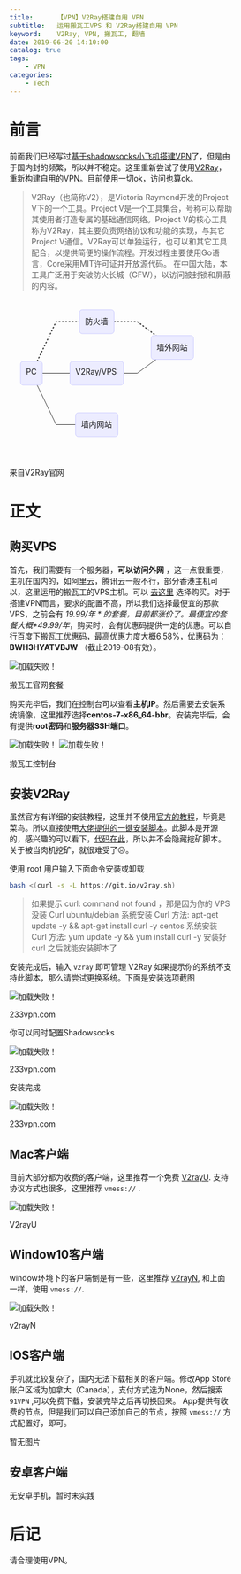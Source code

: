 ```yaml
---
title:      【VPN】V2Ray搭建自用 VPN
subtitle:   运用搬瓦工VPS 和 V2Ray搭建自用 VPN
keyword:    V2Ray, VPN, 搬瓦工, 翻墙
date: 2019-06-20 14:10:00
catalog: true
tags:
    - VPN
categories: 
    - Tech
---
```


# 前言  

前面我们已经写过[基于shadowsocks小飞机搭建VPN][1]了，但是由于国内封的频繁，所以并不稳定。这里重新尝试了使用[V2Ray][2]，重新构建自用的VPN。目前使用一切ok，访问也算ok。

> V2Ray（也简称V2），是Victoria Raymond开发的Project V下的一个工具。Project V是一个工具集合，号称可以帮助其使用者打造专属的基础通信网络。Project V的核心工具称为V2Ray，其主要负责网络协议和功能的实现，与其它Project V通信。V2Ray可以单独运行，也可以和其它工具配合，以提供简便的操作流程。开发过程主要使用Go语言，Core采用MIT许可证并开放源代码。
> 在中国大陆，本工具广泛用于突破防火长城（GFW），以访问被封锁和屏蔽的内容。

<svg id="mermaidChart0" xmlns="http://www.w3.org/2000/svg" height="100%" viewBox="0 0 373.578125 289" style="max-width:373.578125px;">
<style type="text/css" title="mermaid-svg-internal-css">
  #mermaidChart0 .node&gt;rect { ; }
  #mermaidChart0 .node text  { fill:#000; stroke:none; font-weight:300; font-size:14px; }
  #mermaidChart0 .edgeLabel text  { fill:#000; stroke:none; font-weight:300; font-size:14px; }
  #mermaidChart0 .cluster rect  { rx:4px; fill: rgb(255, 255, 222); rx: 4px; stroke: rgb(170, 170, 51); stroke-width: 1px; }
  .markdown-section * { box-sizing: border-box; font-size: inherit;}
  * { box-sizing: border-box; -webkit-tap-highlight-color: transparent; text-size-adjust: none; -webkit-font-smoothing: antialiased;}
  .mermaid .label { color: rgb(51, 51, 51);}
  .node rect, .node circle, .node ellipse, .node polygon { fill: rgb(236, 236, 255); stroke: rgb(204, 204, 255); stroke-width: 1px;}
  .arrowheadPath { fill: rgb(51, 51, 51);}
  .edgePath .path { stroke: rgb(51, 51, 51);}
  .edgeLabel { background-color: rgb(232, 232, 232);}
</style>
<g><g class="output"><g class="clusters"></g><g class="edgePaths"><g class="edgePath" style="opacity: 1;"><path class="path" d="M50.153141801075265,113L84.59375,41.5L126.875,41.5" marker-end="url(https://www.v2ray.com/chapter_00/workflow.html#arrowhead1)" style="stroke: #333; fill:none;stroke-width:2px;stroke-dasharray:3;"></path><defs><marker id="arrowhead1" viewBox="0 0 10 10" refX="9" refY="5" markerUnits="strokeWidth" markerWidth="8" markerHeight="6" orient="auto"><path d="M 0 0 L 0 0 L 0 0 z" style="fill: #333"></path></marker></defs></g><g class="edgePath" style="opacity: 1;"><path class="path" d="M189.484375,41.5L231.765625,41.5L265.8550067204301,66.5" marker-end="url(https://www.v2ray.com/chapter_00/workflow.html#arrowhead2)" style="stroke: #333; fill:none;stroke-width:2px;stroke-dasharray:3;"></path><defs><marker id="arrowhead2" viewBox="0 0 10 10" refX="9" refY="5" markerUnits="strokeWidth" markerWidth="8" markerHeight="6" orient="auto"><path d="M 0 0 L 10 5 L 0 10 z" class="arrowheadPath" style="stroke-width: 1; stroke-dasharray: 1, 0;"></path></marker></defs></g><g class="edgePath" style="opacity: 1;"><path class="path" d="M59.59375,134.5L84.59375,134.5L109.59375,134.5" marker-end="url(https://www.v2ray.com/chapter_00/workflow.html#arrowhead3)" style="fill:none"></path><defs><marker id="arrowhead3" viewBox="0 0 10 10" refX="9" refY="5" markerUnits="strokeWidth" markerWidth="8" markerHeight="6" orient="auto"><path d="M 0 0 L 10 5 L 0 10 z" class="arrowheadPath" style="stroke-width: 1; stroke-dasharray: 1, 0;"></path></marker></defs></g><g class="edgePath" style="opacity: 1;"><path class="path" d="M206.765625,134.5L231.765625,134.5L265.8550067204301,109.5" marker-end="url(https://www.v2ray.com/chapter_00/workflow.html#arrowhead4)" style="fill:none"></path><defs><marker id="arrowhead4" viewBox="0 0 10 10" refX="9" refY="5" markerUnits="strokeWidth" markerWidth="8" markerHeight="6" orient="auto"><path d="M 0 0 L 10 5 L 0 10 z" class="arrowheadPath" style="stroke-width: 1; stroke-dasharray: 1, 0;"></path></marker></defs></g><g class="edgePath" style="opacity: 1;"><path class="path" d="M50.153141801075265,156L84.59375,227.5L119.7734375,227.5" marker-end="url(https://www.v2ray.com/chapter_00/workflow.html#arrowhead5)" style="fill:none"></path><defs><marker id="arrowhead5" viewBox="0 0 10 10" refX="9" refY="5" markerUnits="strokeWidth" markerWidth="8" markerHeight="6" orient="auto"><path d="M 0 0 L 10 5 L 0 10 z" class="arrowheadPath" style="stroke-width: 1; stroke-dasharray: 1, 0;"></path></marker></defs></g></g><g class="edgeLabels"><g class="edgeLabel" transform="" style="opacity: 1;"><g transform="translate(0,0)" class="label"><foreignObject width="0" height="0"><div xmlns="http://www.w3.org/1999/xhtml" style="display: inline-block; white-space: nowrap;"><span class="edgeLabel"></span></div></foreignObject></g></g><g class="edgeLabel" transform="" style="opacity: 1;"><g transform="translate(0,0)" class="label"><foreignObject width="0" height="0"><div xmlns="http://www.w3.org/1999/xhtml" style="display: inline-block; white-space: nowrap;"><span class="edgeLabel"></span></div></foreignObject></g></g><g class="edgeLabel" transform="" style="opacity: 1;"><g transform="translate(0,0)" class="label"><foreignObject width="0" height="0"><div xmlns="http://www.w3.org/1999/xhtml" style="display: inline-block; white-space: nowrap;"><span class="edgeLabel"></span></div></foreignObject></g></g><g class="edgeLabel" transform="" style="opacity: 1;"><g transform="translate(0,0)" class="label"><foreignObject width="0" height="0"><div xmlns="http://www.w3.org/1999/xhtml" style="display: inline-block; white-space: nowrap;"><span class="edgeLabel"></span></div></foreignObject></g></g><g class="edgeLabel" transform="" style="opacity: 1;"><g transform="translate(0,0)" class="label"><foreignObject width="0" height="0"><div xmlns="http://www.w3.org/1999/xhtml" style="display: inline-block; white-space: nowrap;"><span class="edgeLabel"></span></div></foreignObject></g></g></g><g class="nodes"><g class="node" id="A" transform="translate(39.796875,134.5)" style="opacity: 1;"><rect rx="5" ry="5" x="-19.796875" y="-21.5" width="39.59375" height="43"></rect><g class="label" transform="translate(0,0)"><g transform="translate(-9.796875,-11.5)"><foreignObject width="19.59375" height="23"><div xmlns="http://www.w3.org/1999/xhtml" style="display: inline-block; white-space: nowrap;">PC</div></foreignObject></g></g></g><g class="node" id="B" transform="translate(158.1796875,41.5)" style="opacity: 1;"><rect rx="5" ry="5" x="-31.3046875" y="-21.5" width="62.609375" height="43"></rect><g class="label" transform="translate(0,0)"><g transform="translate(-21.3046875,-11.5)"><foreignObject width="42.609375" height="23"><div xmlns="http://www.w3.org/1999/xhtml" style="display: inline-block; white-space: nowrap;">防火墙</div></foreignObject></g></g></g><g class="node" id="C" transform="translate(295.171875,88)" style="opacity: 1;"><rect rx="5" ry="5" x="-38.40625" y="-21.5" width="76.8125" height="43"></rect><g class="label" transform="translate(0,0)"><g transform="translate(-28.40625,-11.5)"><foreignObject width="56.8125" height="23"><div xmlns="http://www.w3.org/1999/xhtml" style="display: inline-block; white-space: nowrap;">墙外网站</div></foreignObject></g></g></g><g class="node" id="D" transform="translate(158.1796875,134.5)" style="opacity: 1;"><rect rx="5" ry="5" x="-48.5859375" y="-21.5" width="97.171875" height="43"></rect><g class="label" transform="translate(0,0)"><g transform="translate(-38.5859375,-11.5)"><foreignObject width="77.171875" height="23"><div xmlns="http://www.w3.org/1999/xhtml" style="display: inline-block; white-space: nowrap;">V2Ray/VPS</div></foreignObject></g></g></g><g class="node" id="E" transform="translate(158.1796875,227.5)" style="opacity: 1;"><rect rx="5" ry="5" x="-38.40625" y="-21.5" width="76.8125" height="43"></rect><g class="label" transform="translate(0,0)"><g transform="translate(-28.40625,-11.5)"><foreignObject width="56.8125" height="23"><div xmlns="http://www.w3.org/1999/xhtml" style="display: inline-block; white-space: nowrap;">墙内网站</div></foreignObject></g></g></g></g></g></g></svg>
<p class="image-tips">来自V2Ray官网</p>

# 正文

## 购买VPS

首先，我们需要有一个服务器，**可以访问外网** ，这一点很重要，主机在国内的，如阿里云，腾讯云一般不行，部分香港主机可以，这里运用的搬瓦工的VPS主机。可以 [去这里][1] 选择购买。对于搭建VPN而言，要求的配置不高，所以我们选择最便宜的那款VPS，之前会有 *$19.99/年* 的套餐，目前都涨价了。最便宜的套餐大概 *$49.99/年*，购买时，会有优惠码提供一定的优惠。可以自行百度下搬瓦工优惠码，最高优惠力度大概6.58%，优惠码为：**BWH3HYATVBJW** （截止2019-08有效）。  

<img class="shadow" alt="加载失败！" src="/img/article/vpn-shadowsocks/vpn-shadowsocks-1.png" />
<p class="image-tips">搬瓦工官网套餐</p>

购买完毕后，我们在控制台可以查看**主机IP**。然后需要去安装系统镜像，这里推荐选择**centos-7-x86_64-bbr**。安装完毕后，会有提供**root密码**和**服务器SSH端口**。

<img class="shadow" alt="加载失败！" src="/img/article/vpn-shadowsocks/vpn-shadowsocks-2.png" />

<img class="shadow" alt="加载失败！" src="/img/article/vpn-shadowsocks/vpn-shadowsocks-3.png" />
<p class="image-tips">搬瓦工控制台</p>

## 安装V2Ray

虽然官方有详细的安装教程，这里并不使用[官方的教程][3]，毕竟是菜鸟。所以直接使用[大佬提供的一键安装脚本][4]。此脚本是开源的，感兴趣的可以看下，[代码在此][5]，所以并不会隐藏挖矿脚本。关于被当肉机挖矿，就很难受了😣。

使用 root 用户输入下面命令安装或卸载

```bash
bash <(curl -s -L https://git.io/v2ray.sh)
```

> 如果提示 curl: command not found ，那是因为你的 VPS 没装 Curl
> ubuntu/debian 系统安装 Curl 方法: apt-get update -y && apt-get install curl -y
> centos 系统安装 Curl 方法: yum update -y && yum install curl -y
> 安装好 curl 之后就能安装脚本了

安装完成后，输入 `v2ray` 即可管理 V2Ray 如果提示你的系统不支持此脚本，那么请尝试更换系统。下面是安装选项截图

<img class="shadow" alt="加载失败！" src="https://camo.githubusercontent.com/db094f4fd3f49c9e690075abbfd697784e8741a7f22cfaff8e078c39533443a5/68747470733a2f2f692e6c6f6c692e6e65742f323031392f30312f30352f356333303532323463666530352e6a7067" />
<p class="image-tips">233vpn.com</p>

你可以同时配置Shadowsocks

<img class="shadow" alt="加载失败！" src="https://camo.githubusercontent.com/aa3a6b8b1619e873af31012ff31b34719eb7e581e79bf807102de48bf98d5f58/68747470733a2f2f692e6c6f6c692e6e65742f323031392f30312f30352f356333303532323461643131632e6a7067" />
<p class="image-tips">233vpn.com</p>

安装完成

<img class="shadow" alt="加载失败！" src="https://camo.githubusercontent.com/cffb2ead2937f6b36df1d02ec53ce95b7a59250939a72c1b3c1ee6858562d92c/68747470733a2f2f692e6c6f6c692e6e65742f323031392f30312f30352f356333303532323462626437352e6a7067" />
<p class="image-tips">233vpn.com</p>

## Mac客户端

目前大部分都为收费的客户端，这里推荐一个免费 [V2rayU][6]. 支持协议方式也很多，这里推荐 `vmess://` .

<img class="shadow" alt="加载失败！" src="/img/article/vpn-shadowsocks/mac-v2rayu.png" />
<p class="image-tips">V2rayU</p>

## Window10客户端

window环境下的客户端倒是有一些，这里推荐 [v2rayN][7], 和上面一样，使用 `vmess://`.

<img class="shadow" alt="加载失败！" src="/img/article/vpn-shadowsocks/win10-v2rayu.jpeg" />
<p class="image-tips">v2rayN</p>

## IOS客户端

手机就比较复杂了，国内无法下载相关的客户端。修改App Store账户区域为加拿大（Canada），支付方式选为None，然后搜索 `91VPN` ,可以免费下载，安装完毕之后再切换回来。
App提供有收费的节点，但是我们可以自己添加自己的节点，按照 `vmess://` 方式配置好，即可。

暂无图片

## 安卓客户端

无安卓手机，暂时未实践

# 后记

请合理使用VPN。

[1]: https://fangzhioo.github.io/technical/technical/vpn-shadowsocks/
[2]: https://www.v2ray.com/
[3]: https://www.v2ray.com/chapter_00/install.html
[4]: https://github.com/233boy/v2ray/wiki/V2Ray%E4%B8%80%E9%94%AE%E5%AE%89%E8%A3%85%E8%84%9A%E6%9C%AC
[5]: https://github.com/233boy/v2ray/blob/master/v2ray.sh
[6]: https://github.com/yanue/V2rayU/wiki/V2rayU%E4%BD%BF%E7%94%A8%E8%AF%B4%E6%98%8E
[7]: https://github.com/2dust/v2rayN/releases